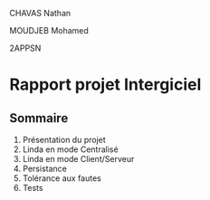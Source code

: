 CHAVAS Nathan 

MOUDJEB Mohamed

2APPSN


# Rapport projet Intergiciel


## Sommaire



1. Présentation du projet
2. Linda en mode Centralisé
3. Linda en mode Client/Serveur
4. Persistance 
5. Tolérance aux fautes
6. Tests 



